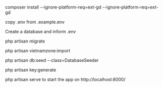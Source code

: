 composer install --ignore-platform-req=ext-gd --ignore-platform-req=ext-gd


copy .env from .example.env


Create a database and inform .env


php artisan migrate


php artisan vietnamzone:import


php artisan db:seed --class=DatabaseSeeder


php artisan key:generate


php artisan serve to  start the app on http://localhost:8000/
